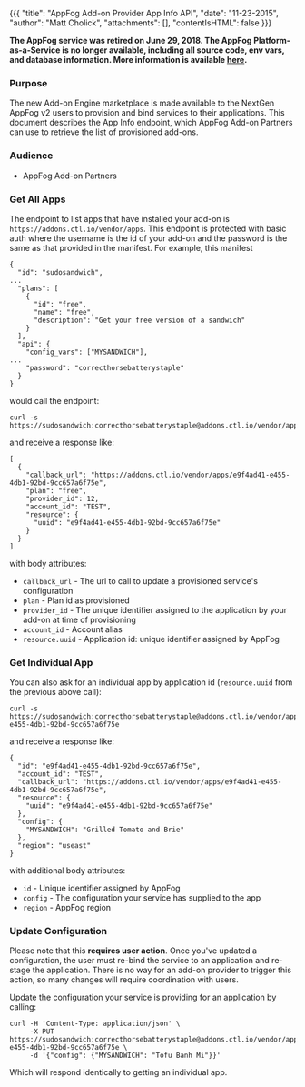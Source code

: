 {{{
  "title": "AppFog Add-on Provider App Info API",
  "date": "11-23-2015",
  "author": "Matt Cholick",
  "attachments": [],
  "contentIsHTML": false
}}}

<strong>The AppFog service was retired on June 29, 2018. The AppFog Platform-as-a-Service is no longer available, including all source code, env vars, and database information. More information is available [here](../AppFog/appfog-retirement-guide.md).</strong>

### Purpose

The new Add-on Engine marketplace is made available to the NextGen AppFog v2 users to provision and bind services to their applications. This document describes the App Info endpoint, which AppFog Add-on Partners can use to retrieve the list of provisioned add-ons.

### Audience

- AppFog Add-on Partners

### Get All Apps

The endpoint to list apps that have installed your add-on is `https://addons.ctl.io/vendor/apps`. This endpoint
is protected with basic auth where the username is the id of your add-on and the password is
the same as that provided in the manifest. For example, this manifest

```
{
  "id": "sudosandwich",
...
  "plans": [
    {
      "id": "free",
      "name": "free",
      "description": "Get your free version of a sandwich"
    }
  ],
  "api": {
    "config_vars": ["MYSANDWICH"],
...
    "password": "correcthorsebatterystaple"
  }
}
```

would call the endpoint:

```
curl -s https://sudosandwich:correcthorsebatterystaple@addons.ctl.io/vendor/apps
```

and receive a response like:

```
[
  {
    "callback_url": "https://addons.ctl.io/vendor/apps/e9f4ad41-e455-4db1-92bd-9cc657a6f75e",
    "plan": "free",
    "provider_id": 12,
    "account_id": "TEST",
    "resource": {
      "uuid": "e9f4ad41-e455-4db1-92bd-9cc657a6f75e"
    }
  }
]
```

with body attributes:

- `callback_url` - The url to call to update a provisioned service's configuration
- `plan` - Plan id as provisioned
- `provider_id` - The unique identifier assigned to the application by your add-on at time of provisioning
- `account_id` - Account alias
- `resource.uuid` - Application id: unique identifier assigned by AppFog

### Get Individual App

You can also ask for an individual app by application id (`resource.uuid` from the previous above call):

```
curl -s https://sudosandwich:correcthorsebatterystaple@addons.ctl.io/vendor/apps/e9f4ad41-e455-4db1-92bd-9cc657a6f75e
```

and receive a response like:

```
{
  "id": "e9f4ad41-e455-4db1-92bd-9cc657a6f75e",
  "account_id": "TEST",
  "callback_url": "https://addons.ctl.io/vendor/apps/e9f4ad41-e455-4db1-92bd-9cc657a6f75e",
  "resource": {
    "uuid": "e9f4ad41-e455-4db1-92bd-9cc657a6f75e"
  },
  "config": {
    "MYSANDWICH": "Grilled Tomato and Brie"
  },
  "region": "useast"
}
```

with additional body attributes:

- `id` - Unique identifier assigned by AppFog
- `config` - The configuration your service has supplied to the app
- `region` - AppFog region

### Update Configuration

Please note that this **requires user action**. Once you've updated a configuration, the user must re-bind the service to an application and re-stage the application. There is no way for an add-on provider to trigger this action, so many changes will require coordination with users.

Update the configuration your service is providing for an application by calling:

```
curl -H 'Content-Type: application/json' \
     -X PUT https://sudosandwich:correcthorsebatterystaple@addons.ctl.io/vendor/apps/e9f4ad41-e455-4db1-92bd-9cc657a6f75e \
     -d '{"config": {"MYSANDWICH": "Tofu Banh Mi"}}'
```

Which will respond identically to getting an individual app.
